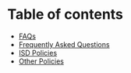# Table of contents

* [FAQs](README.md)
* [Frequently Asked Questions](faq.md)
* [ISD Policies](required.md)
* [Other Policies](other-policies.md)

